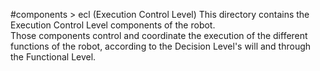 #components > ecl (Execution Control Level)
This directory contains the Execution Control Level components of the robot.<br />
Those components control and coordinate the execution of the different functions of the robot, according to the Decision Level's will and through the Functional Level.